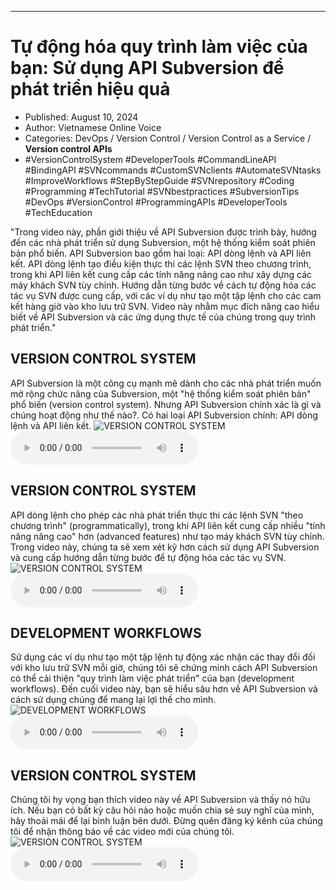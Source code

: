 
---

# Tự động hóa quy trình làm việc của bạn: Sử dụng API Subversion để phát triển hiệu quả

- Published: August 10, 2024
- Author: Vietnamese Online Voice
- Categories: DevOps / Version Control / Version Control as a Service / **Version control APIs**
- #VersionControlSystem #DeveloperTools #CommandLineAPI #BindingAPI #SVNcommands #CustomSVNclients #AutomateSVNtasks #ImproveWorkflows #StepByStepGuide #SVNrepository #Coding #Programming #TechTutorial #SVNbestpractices #SubversionTips #DevOps #VersionControl #ProgrammingAPIs #DeveloperTools #TechEducation

"Trong video này, phần giới thiệu về API Subversion được trình bày, hướng đến các nhà phát triển sử dụng Subversion, một hệ thống kiểm soát phiên bản phổ biến. API Subversion bao gồm hai loại: API dòng lệnh và API liên kết. API dòng lệnh tạo điều kiện thực thi các lệnh SVN theo chương trình, trong khi API liên kết cung cấp các tính năng nâng cao như xây dựng các máy khách SVN tùy chỉnh. Hướng dẫn từng bước về cách tự động hóa các tác vụ SVN được cung cấp, với các ví dụ như tạo một tập lệnh cho các cam kết hàng giờ vào kho lưu trữ SVN. Video này nhằm mục đích nâng cao hiểu biết về API Subversion và các ứng dụng thực tế của chúng trong quy trình phát triển."


## VERSION CONTROL SYSTEM

API Subversion là một công cụ mạnh mẽ dành cho các nhà phát triển muốn mở rộng chức năng của Subversion, một "hệ thống kiểm soát phiên bản" phổ biến (version control system). Nhưng API Subversion chính xác là gì và chúng hoạt động như thế nào?. Có hai loại API Subversion chính: API dòng lệnh và API liên kết.
![VERSION CONTROL SYSTEM](https://http-archiver-apis-production-80.schnworks.com/storage/images/transitions/2024-08-10/transition-60399050738-Montserrat-Thin-880E4F.jpg)
<audio controls>
    <source src="https://http-archiver-apis-production-80.schnworks.com/storage/storage/audio/file-29954146069.mp3" type="audio/mpeg">
</audio>



## VERSION CONTROL SYSTEM

API dòng lệnh cho phép các nhà phát triển thực thi các lệnh SVN "theo chương trình" (programmatically), trong khi API liên kết cung cấp nhiều "tính năng nâng cao" hơn (advanced features) như tạo máy khách SVN tùy chỉnh. Trong video này, chúng ta sẽ xem xét kỹ hơn cách sử dụng API Subversion và cung cấp hướng dẫn từng bước để tự động hóa các tác vụ SVN.
![VERSION CONTROL SYSTEM](https://http-archiver-apis-production-80.schnworks.com/storage/images/transitions/2024-08-10/transition-26957830024-Montserrat-Black-1A237E.jpg)
<audio controls>
    <source src="https://http-archiver-apis-production-80.schnworks.com/storage/storage/audio/file-7659792316.mp3" type="audio/mpeg">
</audio>



## DEVELOPMENT WORKFLOWS

Sử dụng các ví dụ như tạo một tập lệnh tự động xác nhận các thay đổi đối với kho lưu trữ SVN mỗi giờ, chúng tôi sẽ chứng minh cách API Subversion có thể cải thiện "quy trình làm việc phát triển" của bạn (development workflows). Đến cuối video này, bạn sẽ hiểu sâu hơn về API Subversion và cách sử dụng chúng để mang lại lợi thế cho mình.
![DEVELOPMENT WORKFLOWS](https://http-archiver-apis-production-80.schnworks.com/storage/images/transitions/2024-08-10/transition-11305210968-Montserrat-ExtraBold-4A148C.jpg)
<audio controls>
    <source src="https://http-archiver-apis-production-80.schnworks.com/storage/storage/audio/file-1261533873.mp3" type="audio/mpeg">
</audio>



## VERSION CONTROL SYSTEM

Chúng tôi hy vọng bạn thích video này về API Subversion và thấy nó hữu ích. Nếu bạn có bất kỳ câu hỏi nào hoặc muốn chia sẻ suy nghĩ của mình, hãy thoải mái để lại bình luận bên dưới. Đừng quên đăng ký kênh của chúng tôi để nhận thông báo về các video mới của chúng tôi.
![VERSION CONTROL SYSTEM](https://http-archiver-apis-production-80.schnworks.com/storage/images/transitions/2024-08-10/transition--631033784-Montserrat-Regular-673AB7.jpg)
<audio controls>
    <source src="https://http-archiver-apis-production-80.schnworks.com/storage/storage/audio/file-261043201.mp3" type="audio/mpeg">
</audio>

